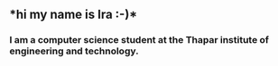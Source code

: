 <h2>*hi my name is Ira :-)*</h2>
<h3>
I am a computer science student at the Thapar institute of engineering and technology.
</h3>
